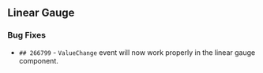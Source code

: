 ##  Linear Gauge

###    Bug Fixes 

- `## 266799` - `ValueChange` event will now work properly in the linear gauge component.


